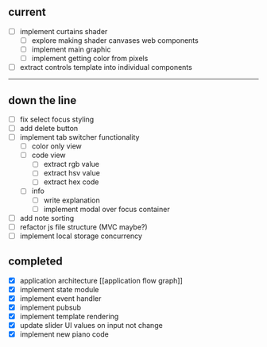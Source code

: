## current
- [ ] implement curtains shader
	- [ ] explore making shader canvases web components
	- [ ] implement main graphic
	- [ ] implement getting color from pixels
- [ ] extract controls template into individual components 

---

## down the line
- [ ] fix select focus styling
- [ ] add delete button
- [ ] implement tab switcher functionality
	- [ ] color only view
	- [ ] code view
		- [ ] extract rgb value
		- [ ] extract hsv value
		- [ ] extract hex code
	- [ ] info
		- [ ] write explanation
		- [ ] implement modal over focus container
- [ ] add note sorting
- [ ] refactor js file structure (MVC maybe?)
- [ ] implement local storage concurrency 

## completed
- [x] application architecture [[application flow graph]]
- [x] implement state module
- [x] implement event handler
- [x] implement pubsub 
- [x] implement template rendering
- [x] update slider UI values on input not change
- [x] implement new piano code